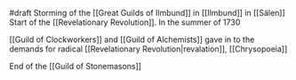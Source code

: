 #draft 
Storming of the [[Great Guilds of Ilmbund]] in [[Ilmbund]] in [[Sälen]]
Start of the [[Revelationary Revolution]].
In the summer of 1730



[[Guild of Clockworkers]] and [[Guild of Alchemists]] gave in to the demands for radical [[Revelationary Revolution|revalation]], [[Chrysopoeia]]

End of the [[Guild of Stonemasons]]

